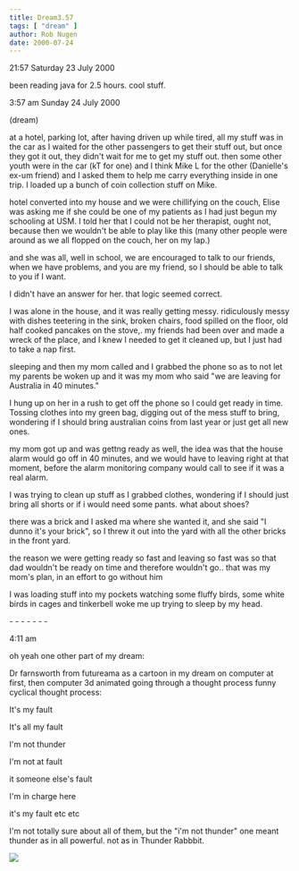 ```yaml
---
title: Dream3.57
tags: [ "dream" ]
author: Rob Nugen
date: 2000-07-24
---
```


<p class=date>21:57 Saturday 23 July 2000</p>

<p>been reading java for 2.5 hours.  cool stuff.

<p class=date>3:57 am Sunday 24 July 2000</p>

<p class=note>(dream)</p>

<p class=dream>at a hotel, parking lot, after having driven up while tired, all my stuff was in the car as I waited for the other passengers to get their stuff out, but once they got it out, they didn't wait for me to get my stuff out.  then some other youth were in the car (kT for one) and I think Mike L for the other (Danielle's ex-um friend) and I asked them to help me carry everything inside in one trip.  I loaded up a bunch of coin collection stuff on Mike. 

<p class=dream>hotel converted into my house and we were chillifying on the couch, Elise was asking me if she could be one of my patients as I had just begun my schooling at USM.  I told her that I could not be her therapist, ought not, because then we wouldn't be able to play like this (many other people were around as we all flopped on the couch, her on my lap.)

<p class=dream>and she was all, well in school, we are encouraged to talk to our friends, when we have problems, and you are my friend, so I should be able to talk to you if I want.  

<p class=dream>I didn't have an answer for her. that logic seemed correct.

<p class=dream>I was alone in the house, and it was really getting messy.  ridiculously messy with dishes teetering in the sink, broken chairs,  food spilled on the floor, old half cooked pancakes on the stove,.  my friends had been over and made a wreck of the place, and I knew I needed to get it cleaned up, but I just had to take a nap first.  

<p class=dream>sleeping and then my mom called and I grabbed the phone so as to not let my parents be woken up and it was my mom who said "we are leaving for Australia in 40 minutes."

<p class=dream>I hung up on her in a rush to get off the phone so I could get ready in time.  Tossing clothes into my green bag,  digging out of the mess stuff to bring, wondering if I should bring australian coins from last year or just get all new ones. 

<p class=dream>my mom got up and was gettng ready as well,  the idea was that the house alarm would go off in 40 minutes, and we would have to leaving right at that moment, before the alarm monitoring company would call to see if it was a real alarm.  

<p class=dream>I was trying to clean up stuff as I grabbed clothes, wondering if I should just bring all shorts or if i would need some pants. what about shoes?

<p class=dream>there was a brick and I asked ma where she wanted it, and she said "I dunno it's your brick", so I threw it out into the yard with all the other bricks in the front yard.

<p class=dream>the reason we were getting ready so fast and leaving so fast was so that dad wouldn't be ready on time and therefore wouldn't go.. that was my mom's plan, in an effort to go without him

<p class=dream>I was loading stuff into my pockets watching some fluffy birds, some white birds in cages and tinkerbell woke me up trying to sleep by my head.

<p>- - - - - - -

<p class=date>4:11 am</p>

<p>oh  yeah one other part of my dream:

<p class=dream>Dr farnsworth from futureama as a cartoon in my dream on computer at first, then computer 3d animated going through a thought process  funny cyclical thought process:  

<p class=dream>It's my fault

<p class=dream>It's all my fault

<p class=dream>I'm not thunder

<p class=dream>I'm not at fault

<p class=dream>it someone else's fault

<p class=dream>I'm in charge here

<p class=dream>it's my fault  etc etc

<p>I'm not totally sure about all of them, but the "i'm not thunder" one meant thunder as in all powerful.  not as in Thunder Rabbbit.

<p><img src="/images/rob/wL-ROB.gif">

